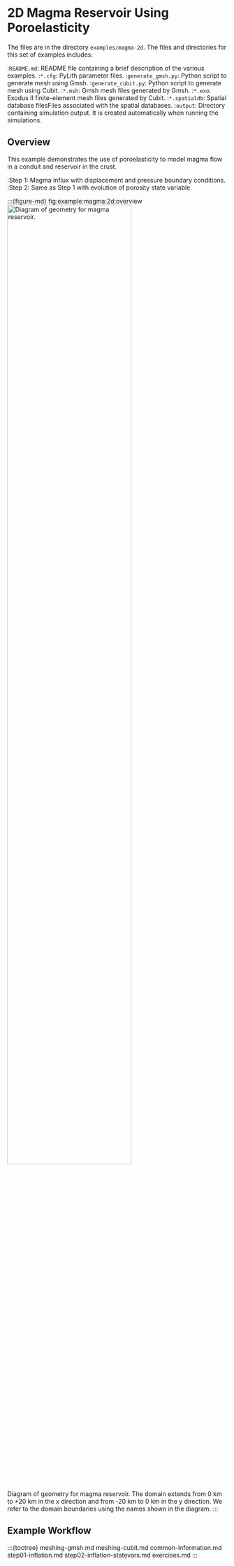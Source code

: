 # 2D Magma Reservoir Using Poroelasticity

The files are in the directory `examples/magma-2d`.
The files and directories for this set of examples includes:

:`README.md`: README file containing a brief description of the various examples.
:`*.cfg`: PyLith parameter files.
:`generate_gmsh.py`: Python script to generate mesh using Gmsh.
:`generate_cubit.py`: Python script to generate mesh using Cubit.
:`*.msh`: Gmsh mesh files generated by Gmsh.
:`*.exo`: Exodus II finite-element mesh files generated by Cubit.
:`*.spatialdb`: Spatial database filesFiles associated with the spatial databases.
:`output`: Directory containing simulation output. It is created automatically when running the simulations.

## Overview

This example demonstrates the use of poroelasticity to model magma flow in a conduit and reservoir in the crust.

:Step 1: Magma influx with displacement and pressure boundary conditions.
:Step 2: Same as Step 1 with evolution of porosity state variable.

:::{figure-md} fig:example:magma:2d:overview
<img src="figs/geometry.*" alt="Diagram of geometry for magma reservoir." width="75%"/>

Diagram of geometry for magma reservoir.
The domain extends from 0 km to +20 km in the x direction and from -20 km to 0 km in the y direction.
We refer to the domain boundaries using the names shown in the diagram.
:::

## Example Workflow

:::{toctree}
meshing-gmsh.md
meshing-cubit.md
common-information.md
step01-inflation.md
step02-inflation-statevars.md
exercises.md
:::
